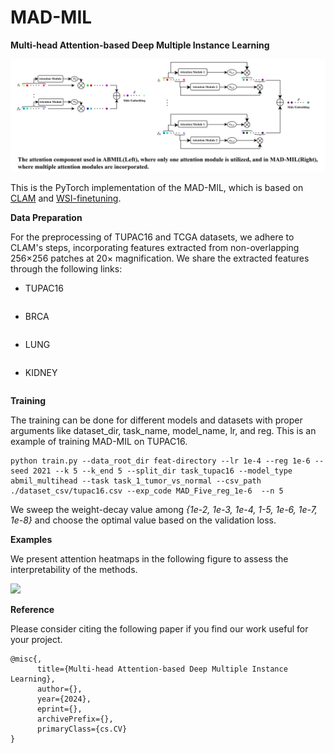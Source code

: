# MAD-MIL
__Multi-head Attention-based Deep Multiple Instance
Learning__

![alt text](https://github.com/tueimage/MAD-MIL/blob/main/Docs/mad-mil.png)


This is the PyTorch implementation of the MAD-MIL, which is based on [CLAM](https://github.com/mahmoodlab/CLAM) and [WSI-finetuning](https://github.com/invoker-LL/WSI-finetuning).

**Data Preparation**

For the preprocessing of TUPAC16 and TCGA datasets, we adhere to CLAM's steps, incorporating features extracted from non-overlapping 256×256 patches at 20× magnification. We share the extracted features through the following links:

* TUPAC16
```
```

* BRCA
```
```

* LUNG
```
```

* KIDNEY
```
```

**Training**

The training can be done for different models and datasets with proper arguments like dataset_dir, task_name, model_name, lr, and reg. This is an example of training MAD-MIL on TUPAC16. 

```
python train.py --data_root_dir feat-directory --lr 1e-4 --reg 1e-6 --seed 2021 --k 5 --k_end 5 --split_dir task_tupac16 --model_type abmil_multihead --task task_1_tumor_vs_normal --csv_path ./dataset_csv/tupac16.csv --exp_code MAD_Five_reg_1e-6  --n 5
```

We sweep the weight-decay value among _{1e-2, 1e-3, 1e-4, 1-5, 1e-6, 1e-7, 1e-8}_ and choose the optimal value based on the validation loss.


**Examples**

We present attention heatmaps in the following figure to assess the interpretability of the methods.

<img src="https://github.com/tueimage/MAD-MIL/blob/main/Docs/heatmaps%20(1).png">

**Reference**

Please consider citing the following paper if you find our work useful for your project.

```
@misc{,
      title={Multi-head Attention-based Deep Multiple Instance Learning}, 
      author={},
      year={2024},
      eprint={},
      archivePrefix={},
      primaryClass={cs.CV}
}
```
